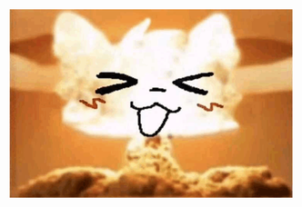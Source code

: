<img src="https://github.com/Realynx/TransparentCloudProxy/blob/master/.github/boom-boykisser.png?raw=true">

